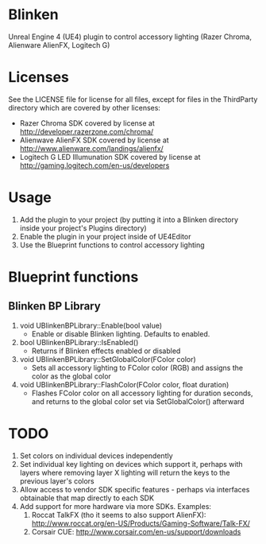 # Blinken
Unreal Engine 4 (UE4) plugin to control accessory lighting (Razer Chroma, Alienware AlienFX, Logitech G)

# Licenses

See the LICENSE file for license for all files, except for files in the ThirdParty directory which are covered by other licenses:
* Razer Chroma SDK covered by license at http://developer.razerzone.com/chroma/
* Alienwave AlienFX SDK covered by license at http://www.alienware.com/landings/alienfx/
* Logitech G LED Illumunation SDK covered by license at http://gaming.logitech.com/en-us/developers

# Usage

1. Add the plugin to your project (by putting it into a Blinken directory inside your project's Plugins directory)
2. Enable the plugin in your project inside of UE4Editor
3. Use the Blueprint functions to control accessory lighting

# Blueprint functions

## Blinken BP Library

1. void UBlinkenBPLibrary::Enable(bool value)
   * Enable or disable Blinken lighting.  Defaults to enabled.
2. bool UBlinkenBPLibrary::IsEnabled()
   * Returns if Blinken effects enabled or disabled
3. void UBlinkenBPLibrary::SetGlobalColor(FColor color)
   * Sets all accessory lighting to FColor color (RGB) and assigns the color as the global color
4. void UBlinkenBPLibrary::FlashColor(FColor color, float duration)
   * Flashes FColor color on all accessory lighting for duration seconds, and returns to the global color set via SetGlobalColor() afterward

# TODO

1. Set colors on individual devices independently
2. Set individual key lighting on devices which support it, perhaps with layers where removing layer X lighting will return the keys to the previous layer's colors
3. Allow access to vendor SDK specific features - perhaps via interfaces obtainable that map directly to each SDK 
4. Add support for more hardware via more SDKs.  Examples:
   1. Roccat TalkFX (tho it seems to also support AlienFX): http://www.roccat.org/en-US/Products/Gaming-Software/Talk-FX/
   2. Corsair CUE: http://www.corsair.com/en-us/support/downloads

